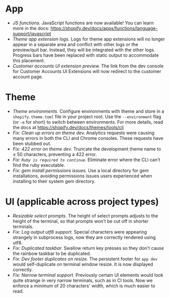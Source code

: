 <!--
If your feature is significant enough that CLI users will want to know about it,
write a short summary sentence here. This is a draft document and will be
finalized when a new minor version is released.

Notes should look like this:

# App

* *A cool thing.* Rather than doing the annoying thing you used to do, you can
now do a different and much cooler thing.
* *A faster thing.* The `command` command was sped up by 3x in most cases.

# Theme

* *Another cool thing.* You get the idea by now.
-->

# App

* *JS functions.* JavaScript functions are now available! You can learn more in
the docs: https://shopify.dev/docs/apps/functions/language-support/javascript
* *Theme app extension logs.* Logs for theme app extensions will no longer
appear in a separate area and conflict with other logs or the preview/quit bar.
Instead, they will be integrated with the other logs. Progress bars have been
replaced with static output to accommodate this placement.
* *Customer accounts UI extension preview.* The link from the dev console for
Customer Accounts UI Extensions will now redirect to the customer account page.

# Theme

* *Theme environments.* Configure environments with theme and store in a
`shopify.theme.toml` file in your project root. Use the `--environment` flag (or
`-e` for short) to switch between environments. For more details, read the docs
at https://shopify.dev/docs/themes/tools/cli
* *Fix: Clean up errors on theme dev.* Analytics requests were causing many errors in
both the CLI and Chrome consoles. These requests have been stubbed out.
* *Fix: 422 error on theme dev.* Truncate the development theme name to ≤ 50
characters, preventing a 422 error.
* *Fix: `Ruby is required to continue`.* Eliminate error where the CLI can't find
the ruby executable.
* *Fix: gem install permissions issues.* Use a local directory for gem
installations, avoiding permissions issues users experienced when installing to
their system gem directory.

# UI (applicable across project types)

* *Resizable select prompts.* The height of select prompts adjusts to the height
of the terminal, so that prompts won't be cut off in shorter terminals.
* *Fix: Log output utf8 support.* Special characters were appearing strangely
in subprocess logs, now they are correctly rendered using utf8.
* *Fix: Duplicated taskbar.* Swallow return key presses so they don't cause the
rainbow taskbar to be duplicated.
* *Fix: Dev footer duplicates on resize.* The persistent footer for `app dev`
would self-duplicate on terminal window resize. It is now displayed correctly.
* *Fix: Narrow terminal support.* Previously certain UI elements would look quite
strange in very narrow terminals, such as in CI tools. Now we enforce a minimum
of 20 characters' width, which is much easier to read.
